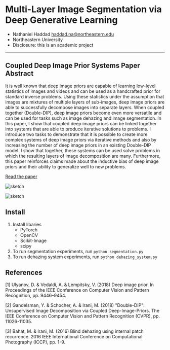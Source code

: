 # Multi-Layer Image Segmentation via Deep Generative Learning

- Nathaniel Haddad haddad.na@northeastern.edu
- Northeastern University
- Disclosure: this is an academic project

---

## Coupled Deep Image Prior Systems Paper Abstract

It is well known that deep image priors are capable of learning low-level statistics of images and videos and can be 
used as a handcrafted prior for standard inverse problems. Using these statistics under the assumption that images are 
mixtures of multiple layers of sub-images, deep image priors are able to successfully decompose images into separate 
layers. When coupled together (Double-DIP), deep image priors become even more versatile and can be used for tasks such 
as image dehazing and image segmentation. In this paper, I show that coupled deep image priors can be linked together 
into systems that are able to produce iterative solutions to problems. I introduce two tasks to demonstrate that it is 
possible to create more complex systems of deep image priors via iterative methods and also by increasing the number of 
deep image priors in an existing Double-DIP model. I show that together, these systems can be used solve problems in 
which the resulting layers of image decomposition are many. Furthermore, this paper reinforces claims made about the 
inductive bias of deep image priors and their ability to generalize well to new problems.

[Read the paper](coupled-deep-image-prior-systems.pdf)

![sketch](media/godzilla.png)

![sketch](media/qatar.png)

## Install

1. Install libaries
    - PyTorch
    - OpenCV
    - Scikit-Image
    - scipy
2. To run segmentation experiments, run `python segmentation.py`
4. To run dehazing system experiments, run `python dehazing_system.py`

## References

[1] Ulyanov, D. & Vedaldi, A. & Lempitsky, V. (2018) Deep image prior. In Proceedings of the IEEE Conference on Computer Vision and Pattern Recognition, pp. 9446–9454.

[2] Gandelsman, Y. & Schocher, A. & Irani, M. (2018) "Double-DIP": Unsupervised Image Decomposition via Coupled Deep-Image-Priors. The IEEE Conference on Computer Vision and Pattern Recognition (CVPR), pp. 11026-11035.

[3] Bahat, M. & Irani, M. (2016) Blind dehazing using internal patch recurrence. 2016 IEEE International Conference on Computational Photography (ICCP), pp. 1-9.
